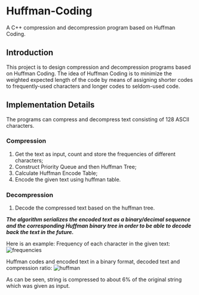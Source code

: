 # Huffman-Coding
A C++ compression and decompression program based on Huffman Coding.

## Introduction

This project is to design compression and decompression programs based on Huffman Coding.
The idea of Huffman Coding is to minimize the weighted expected length of the code by means of assigning shorter codes to frequently-used characters and longer codes to seldom-used code.

## Implementation Details

The programs can compress and decompress text consisting of 128 ASCII characters.

### Compression

1. Get the text as input, count and store the frequencies of different characters;
2. Construct Priority Queue and then Huffman Tree;
3. Calculate Huffman Encode Table;
4. Encode the given text using huffman table.

### Decompression

1. Decode the compressed text based on the huffman tree.

***The algorithm serializes the encoded text as a binary/decimal sequence and the corresponding Huffman binary tree in order to be able to decode back the text in the future.***

Here is an example:
Frequency of each character in the given text:
![frequencies](frequencies.png)

Huffman codes and encoded text in a binary format, decoded text and compression ratio:
![huffman](huffman.png)

As can be seen, string is compressed to about 6% of the original string which was given as input.
